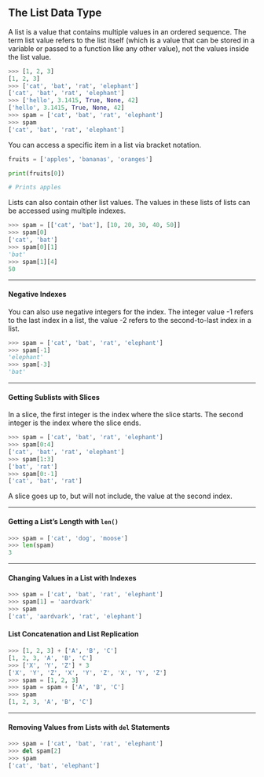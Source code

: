 ## The List Data Type

A list is a value that contains multiple values in an ordered sequence. The term list value refers to the list itself (which is a value that can be stored in a variable or passed to a function like any other value), not the values inside the list value.

```python
>>> [1, 2, 3]
[1, 2, 3]
>>> ['cat', 'bat', 'rat', 'elephant']
['cat', 'bat', 'rat', 'elephant']
>>> ['hello', 3.1415, True, None, 42]
['hello', 3.1415, True, None, 42]
>>> spam = ['cat', 'bat', 'rat', 'elephant']
>>> spam
['cat', 'bat', 'rat', 'elephant']
```

You can access a specific item in a list via bracket notation.

```python
fruits = ['apples', 'bananas', 'oranges']

print(fruits[0])

# Prints apples
```

Lists can also contain other list values. The values in these lists of lists
can be accessed using multiple indexes.

```python
>>> spam = [['cat', 'bat'], [10, 20, 30, 40, 50]]
>>> spam[0]
['cat', 'bat']
>>> spam[0][1]
'bat'
>>> spam[1][4]
50
```
---

#### Negative Indexes

You can also use negative integers for
the index. The integer value -1 refers to the last index in a list, the value -2 refers to the second-to-last index in a list.

```python
>>> spam = ['cat', 'bat', 'rat', 'elephant']
>>> spam[-1]
'elephant'
>>> spam[-3]
'bat'
```

---

#### Getting Sublists with Slices

In a slice, the first integer is the index where the slice starts. The second
integer is the index where the slice ends.

```python
>>> spam = ['cat', 'bat', 'rat', 'elephant']
>>> spam[0:4]
['cat', 'bat', 'rat', 'elephant']
>>> spam[1:3]
['bat', 'rat']
>>> spam[0:-1]
['cat', 'bat', 'rat']
```
A slice goes up to, but will not
include, the value at the second index.

---

#### Getting a List’s Length with `len()`

```python
>>> spam = ['cat', 'dog', 'moose']
>>> len(spam)
3
```

---

#### Changing Values in a List with Indexes

```python
>>> spam = ['cat', 'bat', 'rat', 'elephant']
>>> spam[1] = 'aardvark'
>>> spam
['cat', 'aardvark', 'rat', 'elephant']
```


#### List Concatenation and List Replication

```python
>>> [1, 2, 3] + ['A', 'B', 'C']
[1, 2, 3, 'A', 'B', 'C']
>>> ['X', 'Y', 'Z'] * 3
['X', 'Y', 'Z', 'X', 'Y', 'Z', 'X', 'Y', 'Z']
>>> spam = [1, 2, 3]
>>> spam = spam + ['A', 'B', 'C']
>>> spam
[1, 2, 3, 'A', 'B', 'C']
```

---

#### Removing Values from Lists with `del` Statements

```python
>>> spam = ['cat', 'bat', 'rat', 'elephant']
>>> del spam[2]
>>> spam
['cat', 'bat', 'elephant']
```

